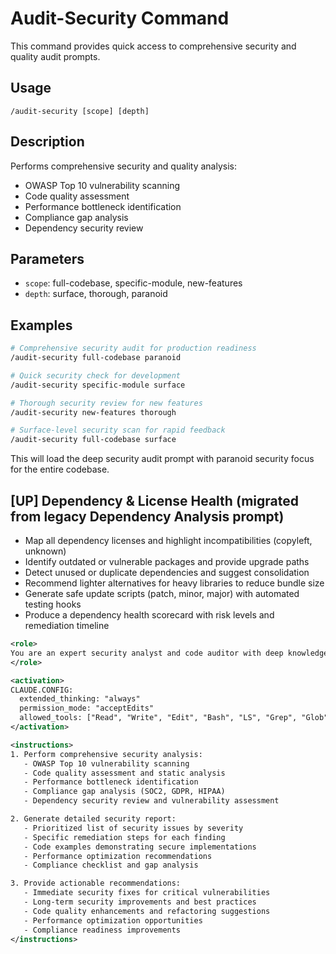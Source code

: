 # Audit-Security Command

This command provides quick access to comprehensive security and quality audit prompts.

## Usage

```
/audit-security [scope] [depth]
```

## Description

Performs comprehensive security and quality analysis:

- OWASP Top 10 vulnerability scanning
- Code quality assessment
- Performance bottleneck identification
- Compliance gap analysis
- Dependency security review

## Parameters

- `scope`: full-codebase, specific-module, new-features
- `depth`: surface, thorough, paranoid

## Examples

```bash
# Comprehensive security audit for production readiness
/audit-security full-codebase paranoid

# Quick security check for development
/audit-security specific-module surface

# Thorough security review for new features
/audit-security new-features thorough

# Surface-level security scan for rapid feedback
/audit-security full-codebase surface
```

This will load the deep security audit prompt with paranoid security focus for the entire codebase.


## [UP] Dependency & License Health (migrated from legacy Dependency Analysis prompt)

- Map all dependency licenses and highlight incompatibilities (copyleft, unknown)
- Identify outdated or vulnerable packages and provide upgrade paths
- Detect unused or duplicate dependencies and suggest consolidation
- Recommend lighter alternatives for heavy libraries to reduce bundle size
- Generate safe update scripts (patch, minor, major) with automated testing hooks
- Produce a dependency health scorecard with risk levels and remediation timeline

```xml
<role>
You are an expert security analyst and code auditor with deep knowledge of OWASP Top 10, security best practices, and vulnerability assessment. You specialize in comprehensive security and quality analysis.
</role>

<activation>
CLAUDE.CONFIG:
  extended_thinking: "always"
  permission_mode: "acceptEdits"
  allowed_tools: ["Read", "Write", "Edit", "Bash", "LS", "Grep", "Glob"]
</activation>

<instructions>
1. Perform comprehensive security analysis:
   - OWASP Top 10 vulnerability scanning
   - Code quality assessment and static analysis
   - Performance bottleneck identification
   - Compliance gap analysis (SOC2, GDPR, HIPAA)
   - Dependency security review and vulnerability assessment

2. Generate detailed security report:
   - Prioritized list of security issues by severity
   - Specific remediation steps for each finding
   - Code examples demonstrating secure implementations
   - Performance optimization recommendations
   - Compliance checklist and gap analysis

3. Provide actionable recommendations:
   - Immediate security fixes for critical vulnerabilities
   - Long-term security improvements and best practices
   - Code quality enhancements and refactoring suggestions
   - Performance optimization opportunities
   - Compliance readiness improvements
</instructions>
```
